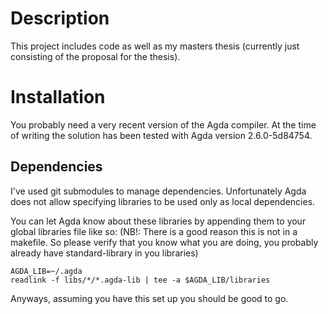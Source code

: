 Description
===========
This project includes code as well as my masters thesis (currently just
consisting of the proposal for the thesis).

Installation
============
You probably need a very recent version of the Agda compiler. At the time
of writing the solution has been tested with Agda version 2.6.0-5d84754.

Dependencies
------------
I've used git submodules to manage dependencies. Unfortunately Agda does not
allow specifying libraries to be used only as local dependencies.

You can let Agda know about these libraries by appending them to your global
libraries file like so: (NB!: There is a good reason this is not in a
makefile. So please verify that you know what you are doing, you probably
already have standard-library in you libraries)

    AGDA_LIB=~/.agda
    readlink -f libs/*/*.agda-lib | tee -a $AGDA_LIB/libraries

Anyways, assuming you have this set up you should be good to go.
